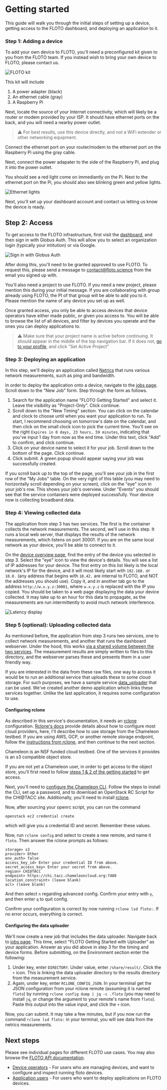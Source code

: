 # Getting started

This guide will walk you through the initial steps of setting up a device, getting access to the FLOTO dashboard, and deploying an application to it.

### Step 1: Adding a device

To add your own device to FLOTO, you'll need a preconfigured kit given to you from the FLOTO team.  If you instead wish to bring your own device to FLOTO, please contact us.

![FLOTO kit](./images/equipment.png)

This kit will include
1. A power adapter (black)
2. An ethernet cable (gray)
3. A Raspberry Pi

Next, locate the source of your Internet connectivity, which will likely be a router or modem provided by your ISP. It should have ethernet ports on the back, and you will need a nearby power outlet.

> ⚠️ For best results, use this device directly, and not a WiFi extender or other networking equipment. 

Connect the ethernet port on your router/modem to the ethernet port on the Raspberry Pi using the gray cable.

Next, connect the power adapater to the side of the Raspberry Pi, and plug it into the power outlet. 

You should see a red light come on immediantly on the Pi. Next to the ethernet port on the Pi, you should also see blinking green and yellow lights.

![Ethernet lights](./images/ethernet_lights.png)

Next, you'll set up your dashboard account and contact us letting us know the device is ready.

## Step 2: Access

To get access to the FLOTO infrastructure, first visit the [dashboard](https://portal.floto.science), and then sign in with Globus Auth. This will allow you to select an organization login (typically your intitution) or via Google. 

![Sign in with Globus Auth](./images/globus_auth.png)

After doing this, you'll need to be granted approved to use FLOTO. To request this, please send a message to contact@floto.science from the email you signed up with. 

You'll also need a project to use FLOTO. If you need a new project, please mention this during your initial message. If you are collaborating with group already using FLOTO, the PI of that group will be able to add you to it. Please mention the name of any device you set up as well.

Once granted access, you only be able to access devices that device operators have either made public, or given you access to. You will be able to browse the list of all devices, and filter by devices you operate and the ones you can deploy applications to. 

> ⚠️ Make sure that your project name is active before continuing. It should appear in the middle of the top navigation bar. If it does not, [go to your profile](http://localhost:8080/dashboard/user), and click "Set Active Project"

### Step 3: Deploying an application

In this step, we'll deploy an application called [Netrics](https://github.com/internet-equity/netrics) that runs various network measurements, such as ping and bandwidth. 

In order to deploy the application onto a device, navigate to the [jobs page](http://localhost:8080/dashboard/jobs). Scroll down to the "New Job" form. Step through the form as follows.

1. Search for the application name "FLOTO Getting Started" and select it. Leave the visibility as "Project-Only". Click continue.
2. Scroll down to the "New Timing" section. You can click on the calendar and clock to choose until when you want your application to run. To start, I recommend choosing on tomorrow's date on the calendar, and then click on the small clock icon to pick the current time. You'll see on the right `Expires in 0 days, 23 hours, 59 minutes`, indicating that you've input 1 day from now as the end time. Under this text, click "Add" to confirm, and click continue.
3. Click on your device name to select it for your job. Scroll down to the bottom of the page. Click continue.
4. Click submit. A green popup should appear saying your job was successfully created.

If you scroll back up to the top of the page, you'll see your job in the first row of the "My Jobs" table. On the very right of this table (you may need to horizontally scroll depending on your screen), click on the "eye" icon in your job's row. This shows your job's overview. Under "Events" you should see that the service containers were deployed successfully. Your device now is collecting broadband data.

### Step 4: Viewing collected data

The application from step 3 has two services. The first is the container collects the network measurements. The second, we'll use in this step. It runs a local web server, that displays the results of the network measurements, which listens on port 30001. If you are on the same local network as your device, you'll be able to connect to it.

On the [device overview page](https://portal.floto.science/dashboard/devices), find the entry of the device you selected in step 3. Select the "eye" icon to view the device's details. You will see a list of IP addresses for your device. The first entry on this list likely is the local network's IP for the device, and it will most likely start with `192.168.` or `10.0.` (any address that begins with `10.42.` are internal to FLOTO, and NOT the addresses you should use). Copy it, and in another tab go to the address `http://w.x.y.z:30001`, where `w.x.y.z` is replaced with the IP you copied. You should be taken to a web page displaying the data your device collected. It may take up to an hour for this data to propagate, as the measurements are run intermittently to avoid much network interference.

![Latency display](./images/latency_screenshot.png)

### Step 5 (optional): Uploading collected data

As mentioned before, the application from step 3 runs two services, one to collect network measurements, and another that runs the dashboard webserver. Under the hood, this works [via a shared volume between the two services](https://github.com/UChicago-FLOTO/docs/blob/master/user/application_user.md#create-an-application). The measurement results are simply written to files to this directory, and the webserver parses these and presents them in a user friendly way. 

If you are interested in the data from these raw files, one way to access it would be to run an additional service that uploads these to some cloud storage. For such purposes, we have a sample service [data_uploader](https://github.com/UChicago-FLOTO/data_uploader/blob/main/README.md#data-uploader) that can be used. We've created another demo application which links these services together. Unlike the last application, it requires some configuration to use.

#### Configuring rclone

As described in this service's documentation, it needs an [rclone](https://rclone.org/) configuration. [Rclone's docs](https://rclone.org/docs/#configure) provide details about how to configure most cloud providers, here, I'll describe how to use storage from the Chameleon testbed. If you are using AWS, GCP, or another remote storage endpoint, follow the [instructions from rclone](https://rclone.org/docs/#configure), and then continue to the next section.


Chameleon is an NSF funded cloud testbed. One of the services it provides is an s3 compatible object store. 

If you are not yet a Chameleon user, in order to get access to the object store, you'll first need to follow [steps 1 & 2 of the getting started](https://chameleoncloud.readthedocs.io/en/latest/getting-started/index.html#getting-started) to get access. 

Next, you'll need to [configure the Chameleon CLI](https://chameleoncloud.readthedocs.io/en/latest/technical/cli.html#command-line-interface-cli). Follow the steps to install the CLI, set up a password, and to download an OpenStack RC Script for the CHI@TACC site. Additionally, you'll need to install [rclone](https://rclone.org/).

Now, after sourcing your openrc script, you can run the command

```
openstack ec2 credential create
```

which will give you a credential ID and secret. Remember these values.

Now, run `rclone config` and select to create a new remote, and name it `floto`. Then answer the rclone prompts as follows:
```
storage> s3
provider> Other
env_auth> false
access_key_id> Enter your credential ID from above.
secret_access_key> Enter your secret from above.
region> CHI@TACC
endpoint> https://chi.tacc.chameleoncloud.org:7480
location_constraint> (leave blank)
acl> (leave blank)
```
And then select `n` regarding advanced config. Confirm your entry with `y`, and then enter `q` to quit config.

Confirm your configuration is correct by now running `rclone lsd floto:`. If no error occurs, everything is correct.

#### Configuring the data uploader

We'll now create a new job that includes the data uploader. Navigate back to [jobs page](http://localhost:8080/dashboard/jobs). This time, select "FLOTO Getting Started with Uploader" as your application. Answer as you did above in step 3 for the timing and device forms. Before submitting, on the Environment section enter the following:

1. Under key, enter `DIRECTORY`. Under value, enter `/share/result/`. Click the `+` icon. This is linking the data uploader directory to the results directory from the measurement service.
2. Again, under key, enter `RCLONE_CONFIG_JSON`. In your terminal get the JSON configuration from your rclone remote (assuming it is named `floto`) by running `rclone config dump | jq -c .floto` (you may need to install `jq`, or change the argument to your remote's name from `floto`). Paste this output into the value input, and click the `+` icon.

Now, you can submit. It may take a few minutes, but if you now run the command `rclone lsd floto:` in your terminal, you will see data from the netrics measurements. 

## Next steps

Please see individual pages for different FLOTO use cases. 
You may also browse the 
[FLOTO API documentation](https://portal.floto.science/api/schema/swagger-ui/).

* [Device operators](device_operator.md) - For users who are managing devices, and want to configure and inspect running floto devices.
* [Application users](application_user.md) - For users who want to deploy applications on FLOTO devices.